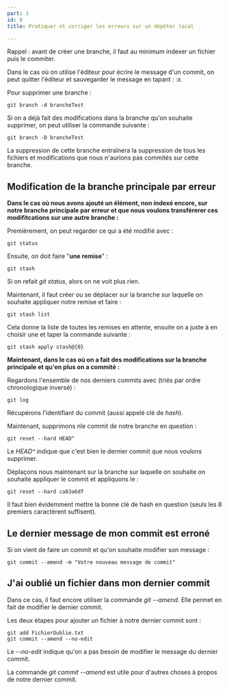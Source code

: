 ```yaml
---
part: 3
id: 8
title: Pratiquer et corriger les erreurs sur un dépôter local

---
```

Rappel : avant de créer une branche, il faut au minimum indexer un fichier puis le commiter.

Dans le cas où on utilise l'éditeur pour écrire le message d'un commit, on peut quitter l'éditeur et sauvegarder le message en tapant : _:x_.

Pour supprimer une branche :

    git branch -d brancheTest

Si on a déjà fait des modifications dans la branche qu'on souhaite supprimer, on peut utiliser la commande suivante :

    git branch -D brancheTest

La suppression de cette branche entraînera la suppression de tous les fichiers et modifications que nous n'aurions pas commités sur cette branche.

## Modification de la branche principale par erreur

**Dans le cas où nous avons ajouté un élément, non indexé encore, sur notre branche principale par erreur et que nous voulons transférerer ces modifitcations sur une autre branche :**

Premièrement, on peut regarder ce qui a été modifié avec :

    git status

Ensuite, on doit faire "**une remise**" :

    git stash

Si on refait _git status_, alors on ne voit plus rien.

Maintenant, il faut créer ou se déplacer sur la branche sur laquelle on souhaite appliquer notre remise et faire :

    git stash list

Cela donne la liste de toutes les remises en attente, ensuite on a juste à en choisir une et taper la commande suivante :

    git stash apply stash@{0}

**Maintenant, dans le cas où on a fait des modifications sur la branche principale et qu'en plus on a commité :**

Regardons l'ensemble de nos derniers commits avec (triés par ordre chronologique inversé) :

    git log

Récupérons l'identifiant du commit (aussi appelé clé de _hash_).

Maintenant, supprimons nle commit de notre branche en question :

    git reset --hard HEAD^

Le _HEAD^_ indique que c'est bien le dernier commit que nous voulons supprimer.

Déplaçons nous maintenant sur la branche sur laquelle on souhaite on souhaite appliquer le commit et appliquons le :

    git reset --hard ca83a6df

Il faut bien évidemment mettre la bonne clé de hash en question (seuls les 8 premiers caractèrent suffisent).

## Le dernier message de mon commit est erroné

Si on vient de faire un commit et qu'on souhaite modifier son message :

    git commit --amend -m "Votre nouveau message de commit"

## J'ai oublié un fichier dans mon dernier commit

Dans ce cas, il faut encore utiliser la commande _git --amend_. Elle permet en fait de modifier le dernier commit.

Les deux étapes pour ajouter un fichier à notre dernier commit sont :

    git add FichierOublie.txt
    git commit --amend --no-edit

Le _--no-edit_ indique qu'on a pas besoin de modifier le message du dernier commit.

La commande _git commit --amend_ est utile pour d'autres choses à propos de notre dernier commit.